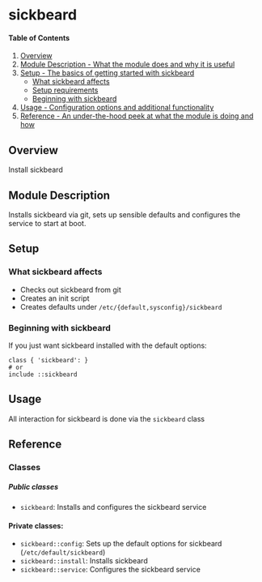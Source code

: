 # sickbeard

#### Table of Contents

1. [Overview](#overview)
2. [Module Description - What the module does and why it is useful](#module-description)
3. [Setup - The basics of getting started with sickbeard](#setup)
    * [What sickbeard affects](#what-sickbeard-affects)
    * [Setup requirements](#setup-requirements)
    * [Beginning with sickbeard](#beginning-with-sickbeard)
4. [Usage - Configuration options and additional functionality](#usage)
5. [Reference - An under-the-hood peek at what the module is doing and how](#reference)

## Overview

Install sickbeard

## Module Description

Installs sickbeard via git, sets up sensible defaults and configures
the service to start at boot.

## Setup

### What sickbeard affects

* Checks out sickbeard from git
* Creates an init script
* Creates defaults under `/etc/{default,sysconfig}/sickbeard`


### Beginning with sickbeard

If you just want sickbeard installed with the default options:

    class { 'sickbeard': }
    # or
    include ::sickbeard

## Usage

All interaction for sickbeard is done via the `sickbeard` class

## Reference

### Classes

##### Public classes
* `sickbeard`: Installs and configures the sickbeard service

#### Private classes:
* `sickbeard::config`: Sets up the default options for sickbeard (`/etc/default/sickbeard`)
* `sickbeard::install`: Installs sickbeard
* `sickbeard::service`: Configures the sickbeard service
